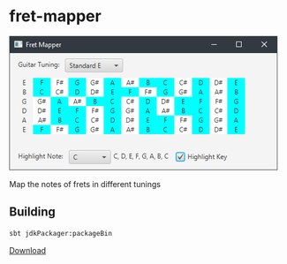 # fret-mapper 

![Screenshot](docs/images/screenshot.png)

Map the notes of frets in different tunings

## Building 

```sh
sbt jdkPackager:packageBin
```

[Download](https://github.com/divanvisagie/fret-mapper/releases)
